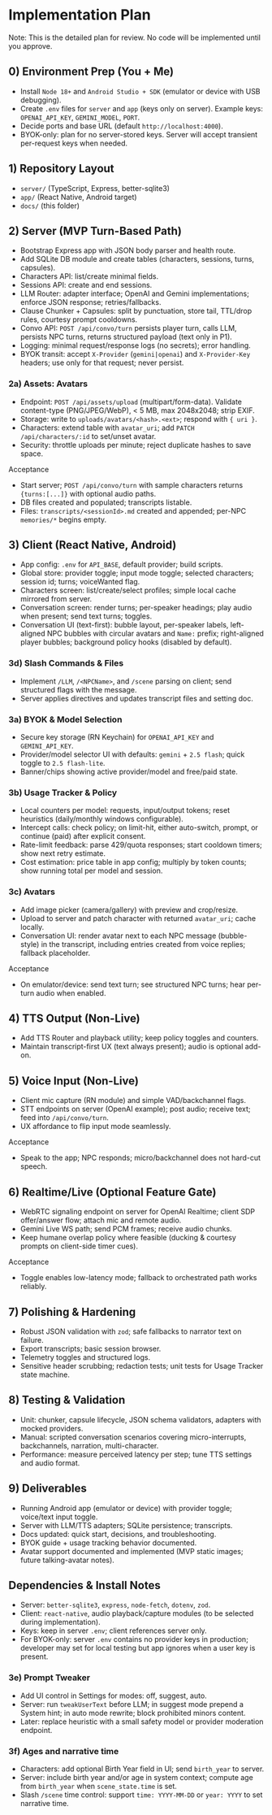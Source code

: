 # Implementation Plan

Note: This is the detailed plan for review. No code will be implemented until you approve.

## 0) Environment Prep (You + Me)
- Install `Node 18+` and `Android Studio + SDK` (emulator or device with USB debugging).
- Create `.env` files for `server` and `app` (keys only on server). Example keys: `OPENAI_API_KEY`, `GEMINI_MODEL`, `PORT`.
- Decide ports and base URL (default `http://localhost:4000`).
 - BYOK-only: plan for no server-stored keys. Server will accept transient per-request keys when needed.

## 1) Repository Layout
- `server/` (TypeScript, Express, better-sqlite3)
- `app/` (React Native, Android target)
- `docs/` (this folder)

## 2) Server (MVP Turn-Based Path)
- Bootstrap Express app with JSON body parser and health route.
- Add SQLite DB module and create tables (characters, sessions, turns, capsules).
- Characters API: list/create minimal fields.
- Sessions API: create and end sessions.
- LLM Router: adapter interface; OpenAI and Gemini implementations; enforce JSON response; retries/fallbacks.
- Clause Chunker + Capsules: split by punctuation, store tail, TTL/drop rules, courtesy prompt cooldowns.
- Convo API: `POST /api/convo/turn` persists player turn, calls LLM, persists NPC turns, returns structured payload (text only in P1).
- Logging: minimal request/response logs (no secrets); error handling.
- BYOK transit: accept `X-Provider` (`gemini|openai`) and `X-Provider-Key` headers; use only for that request; never persist.

### 2a) Assets: Avatars
- Endpoint: `POST /api/assets/upload` (multipart/form-data). Validate content-type (PNG/JPEG/WebP), < 5 MB, max 2048x2048; strip EXIF.
- Storage: write to `uploads/avatars/<hash>.<ext>`; respond with `{ uri }`.
- Characters: extend table with `avatar_uri`; add `PATCH /api/characters/:id` to set/unset avatar.
- Security: throttle uploads per minute; reject duplicate hashes to save space.

Acceptance
- Start server; `POST /api/convo/turn` with sample characters returns `{turns:[...]}` with optional audio paths.
- DB files created and populated; transcripts listable.
 - Files: `transcripts/<sessionId>.md` created and appended; per-NPC `memories/*` begins empty.

## 3) Client (React Native, Android)
- App config: `.env` for `API_BASE`, default provider; build scripts.
- Global store: provider toggle; input mode toggle; selected characters; session id; turns; voiceWanted flag.
- Characters screen: list/create/select profiles; simple local cache mirrored from server.
- Conversation screen: render turns; per-speaker headings; play audio when present; send text turns; toggles.
- Conversation UI (text-first): bubble layout, per-speaker labels, left-aligned NPC bubbles with circular avatars and `Name:` prefix; right-aligned player bubbles; background policy hooks (disabled by default).

### 3d) Slash Commands & Files
- Implement `/LLM`, `/<NPCName>`, and `/scene` parsing on client; send structured flags with the message.
- Server applies directives and updates transcript files and setting doc.

### 3a) BYOK & Model Selection
- Secure key storage (RN Keychain) for `OPENAI_API_KEY` and `GEMINI_API_KEY`.
- Provider/model selector UI with defaults: `gemini` + `2.5 flash`; quick toggle to `2.5 flash‑lite`.
- Banner/chips showing active provider/model and free/paid state.

### 3b) Usage Tracker & Policy
- Local counters per model: requests, input/output tokens; reset heuristics (daily/monthly windows configurable).
- Intercept calls: check policy; on limit-hit, either auto-switch, prompt, or continue (paid) after explicit consent.
- Rate-limit feedback: parse 429/quota responses; start cooldown timers; show next retry estimate.
- Cost estimation: price table in app config; multiply by token counts; show running total per model and session.

### 3c) Avatars
- Add image picker (camera/gallery) with preview and crop/resize.
- Upload to server and patch character with returned `avatar_uri`; cache locally.
- Conversation UI: render avatar next to each NPC message (bubble-style) in the transcript, including entries created from voice replies; fallback placeholder.

Acceptance
- On emulator/device: send text turn; see structured NPC turns; hear per-turn audio when enabled.

## 4) TTS Output (Non-Live)
- Add TTS Router and playback utility; keep policy toggles and counters.
- Maintain transcript-first UX (text always present); audio is optional add-on.

## 5) Voice Input (Non-Live)
- Client mic capture (RN module) and simple VAD/backchannel flags.
- STT endpoints on server (OpenAI example); post audio; receive text; feed into `/api/convo/turn`.
- UX affordance to flip input mode seamlessly.

Acceptance
- Speak to the app; NPC responds; micro/backchannel does not hard-cut speech.

## 6) Realtime/Live (Optional Feature Gate)
- WebRTC signaling endpoint on server for OpenAI Realtime; client SDP offer/answer flow; attach mic and remote audio.
- Gemini Live WS path; send PCM frames; receive audio chunks.
- Keep humane overlap policy where feasible (ducking & courtesy prompts on client-side timer cues).

Acceptance
- Toggle enables low-latency mode; fallback to orchestrated path works reliably.

## 7) Polishing & Hardening
- Robust JSON validation with `zod`; safe fallbacks to narrator text on failure.
- Export transcripts; basic session browser.
- Telemetry toggles and structured logs.
 - Sensitive header scrubbing; redaction tests; unit tests for Usage Tracker state machine.

## 8) Testing & Validation
- Unit: chunker, capsule lifecycle, JSON schema validators, adapters with mocked providers.
- Manual: scripted conversation scenarios covering micro-interrupts, backchannels, narration, multi-character.
- Performance: measure perceived latency per step; tune TTS settings and audio format.

## 9) Deliverables
- Running Android app (emulator or device) with provider toggle; voice/text input toggle.
- Server with LLM/TTS adapters; SQLite persistence; transcripts.
- Docs updated: quick start, decisions, and troubleshooting.
- BYOK guide + usage tracking behavior documented.
- Avatar support documented and implemented (MVP static images; future talking-avatar notes).

## Dependencies & Install Notes
- Server: `better-sqlite3`, `express`, `node-fetch`, `dotenv`, `zod`.
- Client: `react-native`, audio playback/capture modules (to be selected during implementation).
- Keys: keep in server `.env`; client references server only.
 - For BYOK-only: server `.env` contains no provider keys in production; developer may set for local testing but app ignores when a user key is present.
### 3e) Prompt Tweaker
- Add UI control in Settings for modes: off, suggest, auto.
- Server: run `tweakUserText` before LLM; in suggest mode prepend a System hint; in auto mode rewrite; block prohibited minors content.
- Later: replace heuristic with a small safety model or provider moderation endpoint.

### 3f) Ages and narrative time
- Characters: add optional Birth Year field in UI; send `birth_year` to server.
- Server: include birth year and/or age in system context; compute age from `birth_year` when `scene_state.time` is set.
- Slash `/scene` time control: support `time: YYYY-MM-DD` or `year: YYYY` to set narrative time.
